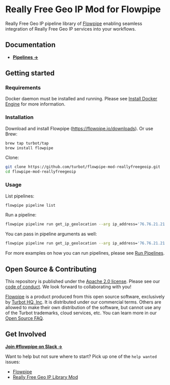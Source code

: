# Really Free Geo IP Mod for Flowpipe

Really Free Geo IP pipeline library of [Flowpipe](https://flowpipe.io) enabling seamless integration of Really Free Geo IP services into your workflows.

## Documentation

- **[Pipelines →](https://hub.flowpipe.io/mods/turbot/reallyfreegeoip/pipelines)**

## Getting started

### Requirements

Docker daemon must be installed and running. Please see [Install Docker Engine](https://docs.docker.com/engine/install/) for more information.

### Installation

Download and install Flowpipe (https://flowpipe.io/downloads). Or use Brew:

```sh
brew tap turbot/tap
brew install flowpipe
```

Clone:

```sh
git clone https://github.com/turbot/flowpipe-mod-reallyfreegeoip.git
cd flowpipe-mod-reallyfreegeoip
```

### Usage

List pipelines:

```sh
flowpipe pipeline list
```

Run a pipeline:

```sh
flowpipe pipeline run get_ip_geolocation --arg ip_address='76.76.21.21'
```

You can pass in pipeline arguments as well:

```sh
flowpipe pipeline run get_ip_geolocation --arg ip_address='76.76.21.21' --arg format='csv'
```

For more examples on how you can run pipelines, please see [Run Pipelines](https://flowpipe.io/docs/run/pipelines).

## Open Source & Contributing

This repository is published under the [Apache 2.0 license](https://www.apache.org/licenses/LICENSE-2.0). Please see our [code of conduct](https://github.com/turbot/.github/blob/main/CODE_OF_CONDUCT.md). We look forward to collaborating with you!

[Flowpipe](https://flowpipe.io) is a product produced from this open source software, exclusively by [Turbot HQ, Inc](https://turbot.com). It is distributed under our commercial terms. Others are allowed to make their own distribution of the software, but cannot use any of the Turbot trademarks, cloud services, etc. You can learn more in our [Open Source FAQ](https://turbot.com/open-source).

## Get Involved

**[Join #flowpipe on Slack →](https://flowpipe.io/community/join)**

Want to help but not sure where to start? Pick up one of the `help wanted` issues:

- [Flowpipe](https://github.com/turbot/flowpipe/labels/help%20wanted)
- [Really Free Geo IP Library Mod](https://github.com/turbot/flowpipe-mod-reallyfreegeoip/labels/help%20wanted)
